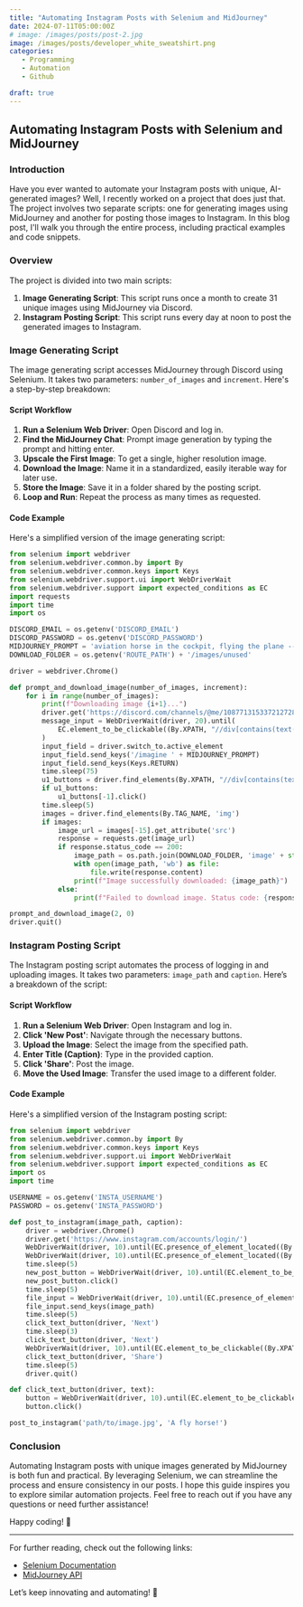 ```yaml
---
title: "Automating Instagram Posts with Selenium and MidJourney"
date: 2024-07-11T05:00:00Z
# image: /images/posts/post-2.jpg
image: /images/posts/developer_white_sweatshirt.png
categories:
   - Programming
   - Automation
   - Github

draft: true
---
```


## Automating Instagram Posts with Selenium and MidJourney

### Introduction

Have you ever wanted to automate your Instagram posts with unique, AI-generated images? Well, I recently worked on a project that does just that. The project involves two separate scripts: one for generating images using MidJourney and another for posting those images to Instagram. In this blog post, I'll walk you through the entire process, including practical examples and code snippets.

### Overview

The project is divided into two main scripts:

1. **Image Generating Script**: This script runs once a month to create 31 unique images using MidJourney via Discord.
2. **Instagram Posting Script**: This script runs every day at noon to post the generated images to Instagram.

### Image Generating Script

The image generating script accesses MidJourney through Discord using Selenium. It takes two parameters: `number_of_images` and `increment`. Here's a step-by-step breakdown:

#### Script Workflow

1. **Run a Selenium Web Driver**: Open Discord and log in.
2. **Find the MidJourney Chat**: Prompt image generation by typing the prompt and hitting enter.
3. **Upscale the First Image**: To get a single, higher resolution image.
4. **Download the Image**: Name it in a standardized, easily iterable way for later use.
5. **Store the Image**: Save it in a folder shared by the posting script.
6. **Loop and Run**: Repeat the process as many times as requested.

#### Code Example

Here's a simplified version of the image generating script:

```python
from selenium import webdriver
from selenium.webdriver.common.by import By
from selenium.webdriver.common.keys import Keys
from selenium.webdriver.support.ui import WebDriverWait
from selenium.webdriver.support import expected_conditions as EC
import requests
import time
import os

DISCORD_EMAIL = os.getenv('DISCORD_EMAIL')
DISCORD_PASSWORD = os.getenv('DISCORD_PASSWORD')
MIDJOURNEY_PROMPT = 'aviation horse in the cockpit, flying the plane --style raw --ar 4:5'
DOWNLOAD_FOLDER = os.getenv('ROUTE_PATH') + '/images/unused'

driver = webdriver.Chrome()

def prompt_and_download_image(number_of_images, increment):
    for i in range(number_of_images):
        print(f"Downloading image {i+1}...")
        driver.get('https://discord.com/channels/@me/1087713153372127282')
        message_input = WebDriverWait(driver, 20).until(
            EC.element_to_be_clickable((By.XPATH, "//div[contains(text(), 'Message @Midjourney Bot')]"))
        )
        input_field = driver.switch_to.active_element
        input_field.send_keys('/imagine ' + MIDJOURNEY_PROMPT)
        input_field.send_keys(Keys.RETURN)
        time.sleep(75)
        u1_buttons = driver.find_elements(By.XPATH, "//div[contains(text(), 'U1')]")
        if u1_buttons:
            u1_buttons[-1].click()
        time.sleep(5)
        images = driver.find_elements(By.TAG_NAME, 'img')
        if images:
            image_url = images[-15].get_attribute('src')
            response = requests.get(image_url)
            if response.status_code == 200:
                image_path = os.path.join(DOWNLOAD_FOLDER, 'image' + str(i + increment) + '.jpg')
                with open(image_path, 'wb') as file:
                    file.write(response.content)
                print(f"Image successfully downloaded: {image_path}")
            else:
                print(f"Failed to download image. Status code: {response.status_code}")

prompt_and_download_image(2, 0)
driver.quit()
```

### Instagram Posting Script

The Instagram posting script automates the process of logging in and uploading images. It takes two parameters: `image_path` and `caption`. Here’s a breakdown of the script:

#### Script Workflow

1. **Run a Selenium Web Driver**: Open Instagram and log in.
2. **Click 'New Post'**: Navigate through the necessary buttons.
3. **Upload the Image**: Select the image from the specified path.
4. **Enter Title (Caption)**: Type in the provided caption.
5. **Click 'Share'**: Post the image.
6. **Move the Used Image**: Transfer the used image to a different folder.

#### Code Example

Here's a simplified version of the Instagram posting script:

```python
from selenium import webdriver
from selenium.webdriver.common.by import By
from selenium.webdriver.common.keys import Keys
from selenium.webdriver.support.ui import WebDriverWait
from selenium.webdriver.support import expected_conditions as EC
import os
import time

USERNAME = os.getenv('INSTA_USERNAME')
PASSWORD = os.getenv('INSTA_PASSWORD')

def post_to_instagram(image_path, caption):
    driver = webdriver.Chrome()
    driver.get('https://www.instagram.com/accounts/login/')
    WebDriverWait(driver, 10).until(EC.presence_of_element_located((By.NAME, "username"))).send_keys(USERNAME)
    WebDriverWait(driver, 10).until(EC.presence_of_element_located((By.NAME, "password"))).send_keys(PASSWORD, Keys.RETURN)
    time.sleep(5)
    new_post_button = WebDriverWait(driver, 10).until(EC.element_to_be_clickable((By.CSS_SELECTOR, "svg[aria-label='New post']")))
    new_post_button.click()
    time.sleep(5)
    file_input = WebDriverWait(driver, 10).until(EC.presence_of_element_located((By.XPATH, "//input[@type='file']")))
    file_input.send_keys(image_path)
    time.sleep(5)
    click_text_button(driver, 'Next')
    time.sleep(3)
    click_text_button(driver, 'Next')
    WebDriverWait(driver, 10).until(EC.element_to_be_clickable((By.XPATH, "//div[@aria-label='Write a caption...']"))).send_keys(caption)
    click_text_button(driver, 'Share')
    time.sleep(5)
    driver.quit()

def click_text_button(driver, text):
    button = WebDriverWait(driver, 10).until(EC.element_to_be_clickable((By.XPATH, f"//div[@role='button' and text()='{text}']")))
    button.click()

post_to_instagram('path/to/image.jpg', 'A fly horse!')
```

### Conclusion

Automating Instagram posts with unique images generated by MidJourney is both fun and practical. By leveraging Selenium, we can streamline the process and ensure consistency in our posts. I hope this guide inspires you to explore similar automation projects. Feel free to reach out if you have any questions or need further assistance!

Happy coding! 🚀

---

For further reading, check out the following links:
- [Selenium Documentation](https://www.selenium.dev/documentation/en/)
- [MidJourney API](https://midjourney.com/api/)

Let’s keep innovating and automating! 🌟
